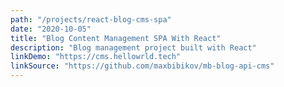 ```yaml
---
path: "/projects/react-blog-cms-spa"
date: "2020-10-05"
title: "Blog Content Management SPA With React"
description: "Blog management project built with React"
linkDemo: "https://cms.hellowrld.tech"
linkSource: "https://github.com/maxbibikov/mb-blog-api-cms"
---
```

